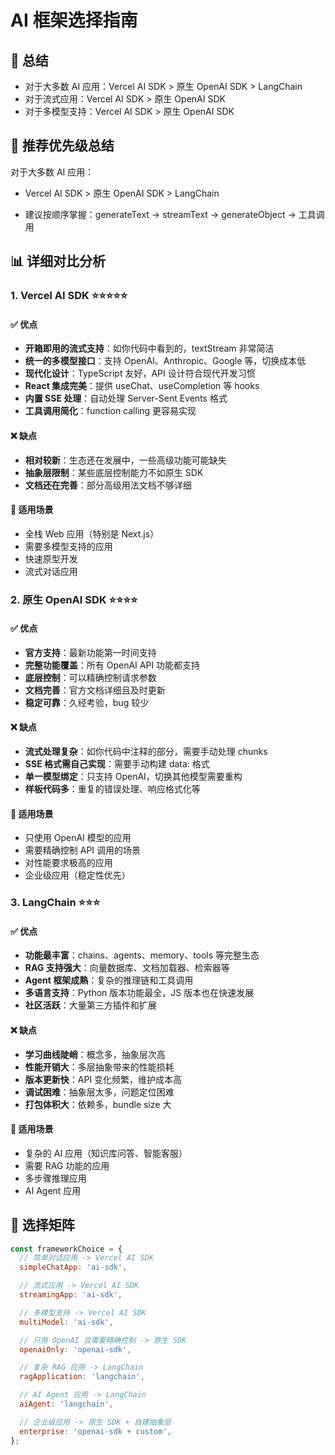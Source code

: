 # AI 框架选择指南

## 📝 总结

- 对于大多数 AI 应用：Vercel AI SDK > 原生 OpenAI SDK > LangChain
- 对于流式应用：Vercel AI SDK > 原生 OpenAI SDK
- 对于多模型支持：Vercel AI SDK > 原生 OpenAI SDK

## 🎯 推荐优先级总结

对于大多数 AI 应用：

- Vercel AI SDK > 原生 OpenAI SDK > LangChain

- 建议按顺序掌握：generateText → streamText → generateObject → 工具调用

## 📊 详细对比分析

### 1. Vercel AI SDK ⭐⭐⭐⭐⭐

#### ✅ 优点

- **开箱即用的流式支持**：如你代码中看到的，textStream 非常简洁
- **统一的多模型接口**：支持 OpenAI、Anthropic、Google 等，切换成本低
- **现代化设计**：TypeScript 友好，API 设计符合现代开发习惯
- **React 集成完美**：提供 useChat、useCompletion 等 hooks
- **内置 SSE 处理**：自动处理 Server-Sent Events 格式
- **工具调用简化**：function calling 更容易实现

#### ❌ 缺点

- **相对较新**：生态还在发展中，一些高级功能可能缺失
- **抽象层限制**：某些底层控制能力不如原生 SDK
- **文档还在完善**：部分高级用法文档不够详细

#### 🎯 适用场景

- 全栈 Web 应用（特别是 Next.js）
- 需要多模型支持的应用
- 快速原型开发
- 流式对话应用

### 2. 原生 OpenAI SDK ⭐⭐⭐⭐

#### ✅ 优点

- **官方支持**：最新功能第一时间支持
- **完整功能覆盖**：所有 OpenAI API 功能都支持
- **底层控制**：可以精确控制请求参数
- **文档完善**：官方文档详细且及时更新
- **稳定可靠**：久经考验，bug 较少

#### ❌ 缺点

- **流式处理复杂**：如你代码中注释的部分，需要手动处理 chunks
- **SSE 格式需自己实现**：需要手动构建 data: 格式
- **单一模型绑定**：只支持 OpenAI，切换其他模型需要重构
- **样板代码多**：重复的错误处理、响应格式化等

#### 🎯 适用场景

- 只使用 OpenAI 模型的应用
- 需要精确控制 API 调用的场景
- 对性能要求极高的应用
- 企业级应用（稳定性优先）

### 3. LangChain ⭐⭐⭐

#### ✅ 优点

- **功能最丰富**：chains、agents、memory、tools 等完整生态
- **RAG 支持强大**：向量数据库、文档加载器、检索器等
- **Agent 框架成熟**：复杂的推理链和工具调用
- **多语言支持**：Python 版本功能最全，JS 版本也在快速发展
- **社区活跃**：大量第三方插件和扩展

#### ❌ 缺点

- **学习曲线陡峭**：概念多，抽象层次高
- **性能开销大**：多层抽象带来的性能损耗
- **版本更新快**：API 变化频繁，维护成本高
- **调试困难**：抽象层太多，问题定位困难
- **打包体积大**：依赖多，bundle size 大

#### 🎯 适用场景

- 复杂的 AI 应用（知识库问答、智能客服）
- 需要 RAG 功能的应用
- 多步骤推理应用
- AI Agent 应用

## 🎯 选择矩阵

```javascript
const frameworkChoice = {
  // 简单对话应用 -> Vercel AI SDK
  simpleChatApp: 'ai-sdk',

  // 流式应用 -> Vercel AI SDK
  streamingApp: 'ai-sdk',

  // 多模型支持 -> Vercel AI SDK
  multiModel: 'ai-sdk',

  // 只用 OpenAI 且需要精确控制 -> 原生 SDK
  openaiOnly: 'openai-sdk',

  // 复杂 RAG 应用 -> LangChain
  ragApplication: 'langchain',

  // AI Agent 应用 -> LangChain
  aiAgent: 'langchain',

  // 企业级应用 -> 原生 SDK + 自建抽象层
  enterprise: 'openai-sdk + custom',
};
```

